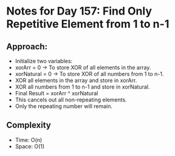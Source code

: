 # Notes for Day 157: Find Only Repetitive Element from 1 to n-1

## Approach:

- Initialize two variables:
- xorArr = 0 → To store XOR of all elements in the array.
- xorNatural = 0 → To store XOR of all numbers from 1 to n-1.
- XOR all elements in the array and store in xorArr.
- XOR all numbers from 1 to n-1 and store in xorNatural.
- Final Result = xorArr ^ xorNatural
- This cancels out all non-repeating elements.
- Only the repeating number will remain.

## Complexity

- Time: O(n)
- Space: O(1)
